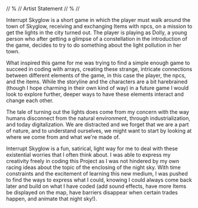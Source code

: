 // % // Artist Statement // % //

Interrupt Skyglow is a short game in which the player must walk around the town
of Skyglow, receiving and exchanging Items with npcs, on a mission to get the lights
in the city turned out. The player is playing as Dolly, a young person who after
getting a glimpse of a constellation in the introduction of the game, decides to
try to do something about the light pollution in her town.

What inspired this game for me was trying to find a simple enough game to succeed in
coding with arrays, creating these strange, intricate connections between different
elements of the game, in this case the player, the npcs, and the items. While the
storyline and the characters are a bit harebrained (though I hope charming in their
own kind of way) in a future game I would look to explore further, deeper ways to have
these elements interact and change each other.

The tale of turning out the lights does come from my concern with the way humans
disconnect from the natural environment, through industrialization, and today digitalization.
We are distracted and we forget that we are a part of nature, and to understand ourselves,
we might want to start by looking at where we come from and what we're made of.

Interrupt Skyglow is a fun, satirical, light way for me to deal with these existential
worries that I often think about. I was able to express my creativity freely in
coding this Project as I was not hindered by my own racing ideas about the topic
of the enclosing of the night sky. With time constraints and the excitement of
learning this new medium, I was pushed to find the ways to express what I could,
knowing I could always come back later and build on what I have coded (add sound
effects, have more Items be displayed on the map, have barriers disappear when certain
trades happen, and animate that night sky!).
